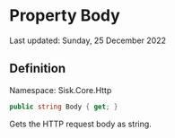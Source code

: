 # Property Body
Last updated: Sunday, 25 December 2022

## Definition
Namespace: Sisk.Core.Http

```csharp
public string Body { get; }
```

Gets the HTTP request body as string.

